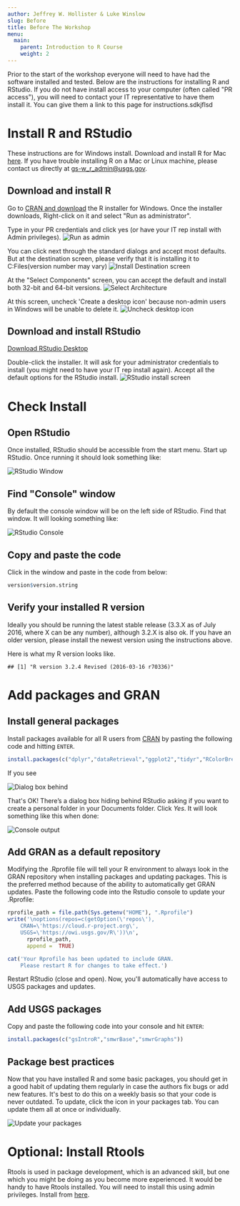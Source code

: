```yaml
---
author: Jeffrey W. Hollister & Luke Winslow
slug: Before
title: Before The Workshop
menu: 
  main:
    parent: Introduction to R Course
    weight: 2
---
```

Prior to the start of the workshop everyone will need to have had the software installed and tested. Below are the instructions for installing R and RStudio. If you do not have install access to your computer (often called "PR access"), you will need to contact your IT representative to have them install it. You can give them a link to this page for instructions.sdkjflsd

Install R and RStudio
=====================

These instructions are for Windows install. Download and install R for Mac [here](https://cran.r-project.org/bin/macosx/). If you have trouble installing R on a Mac or Linux machine, please contact us directly at <gs-w_r_admin@usgs.gov>.

Download and install R
----------------------

Go to [CRAN and download](http://cran.rstudio.com/bin/windows/base/) the R installer for Windows. Once the installer downloads, Right-click on it and select "Run as administrator".

Type in your PR credentials and click yes (or have your IT rep install with Admin privileges). ![Run as admin](../static/img/install_open_as_admin.png "run as admin")

You can click next through the standard dialogs and accept most defaults. But at the destination screen, please verify that it is installing it to C:Files(version number may vary) ![Install Destination screen](../static/img/install_destination.png "install destination screen")

At the "Select Components" screen, you can accept the default and install both 32-bit and 64-bit versions. ![Select Architecture](../static/img/install_arch_window.png "select architecture")

At this screen, uncheck 'Create a desktop icon' because non-admin users in Windows will be unable to delete it. ![Uncheck desktop icon](../static/img/install_tasks.png "uncheck desktop icon")

Download and install RStudio
----------------------------

[Download RStudio Desktop](http://www.rstudio.com/products/rstudio/download/)

Double-click the installer. It will ask for your administrator credentials to install (you might need to have your IT rep install again). Accept all the default options for the RStudio install. ![RStudio install screen](../static/img/install_rstudio.png "RStudio install screen")

Check Install
=============

Open RStudio
------------

Once installed, RStudio should be accessible from the start menu. Start up RStudio. Once running it should look something like:

![RStudio Window](../static/img/rstudio.png "RStudio window")

Find "Console" window
---------------------

By default the console window will be on the left side of RStudio. Find that window. It will looking something like:

![RStudio Console](../static/img/rstudio_console.png "RStudio console")

Copy and paste the code
-----------------------

Click in the window and paste in the code from below:

``` r
version$version.string
```

Verify your installed R version
-------------------------------

Ideally you should be running the latest stable release (3.3.X as of July 2016, where X can be any number), although 3.2.X is also ok. If you have an older version, please install the newest version using the instructions above.

Here is what my R version looks like.

    ## [1] "R version 3.2.4 Revised (2016-03-16 r70336)"

Add packages and GRAN
=====================

Install general packages
------------------------

Install packages available for all R users from [CRAN](https://cran.r-project.org/) by pasting the following code and hitting `ENTER`.

``` r
install.packages(c("dplyr","dataRetrieval","ggplot2","tidyr","RColorBrewer","EGRET", "rmarkdown"))
```

If you see

![Dialog box behind](../static/img/personal_library_dialog.png "dialog box behind")

That's OK! There’s a dialog box hiding behind RStudio asking if you want to create a personal folder in your Documents folder. Click *Yes*. It will look something like this when done:

![Console output](../static/img/general_pkg_output.png "console output")

Add GRAN as a default repository
--------------------------------

Modifying the .Rprofile file will tell your R environment to always look in the GRAN repository when installing packages and updating packages. This is the preferred method because of the ability to automatically get GRAN updates. Paste the following code into the Rstudio console to update your .Rprofile:

``` r
rprofile_path = file.path(Sys.getenv("HOME"), ".Rprofile")
write('\noptions(repos=c(getOption(\'repos\'),
    CRAN=\'https://cloud.r-project.org\',
    USGS=\'https://owi.usgs.gov/R\'))\n',
      rprofile_path, 
      append =  TRUE)

cat('Your Rprofile has been updated to include GRAN.
    Please restart R for changes to take effect.')
```

Restart RStudio (close and open). Now, you'll automatically have access to USGS packages and updates.

Add USGS packages
-----------------

Copy and paste the following code into your console and hit `ENTER`:

``` r
install.packages(c("gsIntroR","smwrBase","smwrGraphs"))
```

Package best practices
----------------------

Now that you have installed R and some basic packages, you should get in a good habit of updating them regularly in case the authors fix bugs or add new features. It's best to do this on a weekly basis so that your code is never outdated. To update, click the icon in your packages tab. You can update them all at once or individually.

![Update your packages](../static/img/update_pkgs.png "update your packages")

Optional: Install Rtools
========================

Rtools is used in package development, which is an advanced skill, but one which you might be doing as you become more experienced. It would be handy to have Rtools installed. You will need to install this using admin privileges. Install from [here](https://cran.r-project.org/bin/windows/Rtools/).

